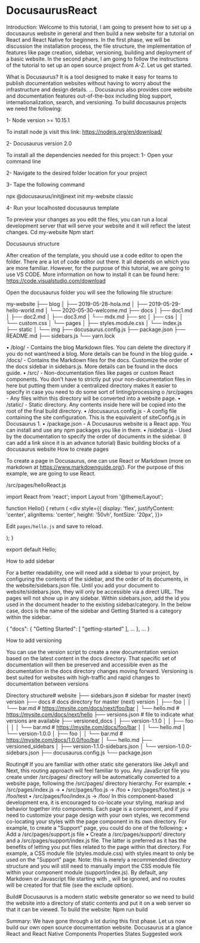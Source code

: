 # DocusaurusReact

Introduction:
Welcome to this tutorial, I am going to present how to set up a docusaurus website in general and then build a new website for a tutorial on React and React Native for beginners. In the first phase, we will be discussion the installation process, the file structure, the implementation of features like page creation, sidebar, versioning, building and deployment of a basic website. In the second phase, I am going to follow the instructions of the tutorial to set up an open source project from A-Z.  Let us get started.

What is Docusaurus?
It is a tool designed to make it easy for teams to publish documentation websites without having to worry about the infrastructure and design details. ... Docusaurus also provides core website and documentation features out-of-the-box including blog support, internationalization, search, and versioning.
To build docusaurus projects we need the following:

1-	Node version >=  10.15.1 

To install node js visit this link:  https://nodejs.org/en/download/

2-	Docusaurus version 2.0

To install all the dependencies needed for this project:
1-	Open your command line  


2-	Navigate to the desired folder location for your project


3-	Tape the following command 

npx @docusaurus/init@next init my-website classic



4-	Run your  localhosted docusaurus template

To preview your changes as you edit the files, you can run a local development server that will serve your website and it will reflect the latest changes.
Cd my-website
Npm  start

Docusaurus structure

After creation of the template, you should use a code editor to open the folder. There are a lot of code editor out there. It all depends on which you are more familiar. However, for the purpose of this tutorial, we are going to use VS CODE. More information on how to install it can be found here: https://code.visualstudio.com/download

Open the docusaurus folder you will see the following file structure:


my-website
├── blog
│   ├── 2019-05-28-hola.md
│   ├── 2019-05-29-hello-world.md
│   └── 2020-05-30-welcome.md
├── docs
│   ├── doc1.md
│   ├── doc2.md
│   ├── doc3.md
│   └── mdx.md
├── src
│   ├── css
│   │   └── custom.css
│   └── pages
│       ├── styles.module.css
│       └── index.js
├── static
│   └── img
├── docusaurus.config.js
├── package.json
├── README.md
├── sidebars.js
└── yarn.lock

•	/blog/ - Contains the blog Markdown files. You can delete the directory if you do not want/need a blog. More details can be found in the blog guide.
•	/docs/ - Contains the Markdown files for the docs. Customize the order of the docs sidebar in sidebars.js. More details can be found in the docs guide.
•	/src/ - Non-documentation files like pages or custom React components. You don't have to strictly put your non-documentation files in here but putting them under a centralized directory makes it easier to specify in case you need to do some sort of linting/processing
o	/src/pages - Any files within this directory will be converted into a website page. 
•	/static/ - Static directory. Any contents inside here will be copied into the root of the final build directory.
•	/docusaurus.config.js - A config file containing the site configuration. This is the equivalent of siteConfig.js in Docusaurus 1.
•	/package.json - A Docusaurus website is a React app. You can install and use any npm packages you like in them.
•	/sidebar.js - Used by the documentation to specify the order of documents in the sidebar. (I can add a  link since it is an advance tutorial)
Basic building blocks of a docusaurus website
How to create pages

To create a page in Docusaurus, one can use React or Markdown (more on markdown at https://www.markdownguide.org/). For the purpose of this example, we are going to use React.

 /src/pages/helloReact.js

import React from 'react';
import Layout from '@theme/Layout';

function Hello() {
  return (
    <Layout title="Hello">
      <div
        style={{
          display: 'flex',
          justifyContent: 'center',
          alignItems: 'center',
          height: '50vh',
          fontSize: '20px',
        }}>
        <p>
          Edit <code>pages/hello.js</code> and save to reload.
        </p>
      </div>
    </Layout>
  );
}

export default Hello;


How to add sidebar

For a better readability, one  will need add a sidebar to your project, by configuring the contents of the sidebar, and the order of its documents, in the website/sidebars.json file. Until you add your document to website/sidebars.json, they will only be accessible via a direct URL. The pages will not show up in any sidebar.
Within sidebars.json, add the id you used in the document header to the existing sidebar/category. In the below case, docs is the name of the sidebar and Getting Started is a category within the sidebar.

{
  "docs": {
    "Getting Started": [
      "getting-started"
    ],
    ...
  },
  ...
}




How to add versioning

You can use the version script to create a new documentation version based on the latest content in the docs directory. That specific set of documentation will then be preserved and accessible even as the documentation in the docs directory changes moving forward. Versioning is best suited for websites with high-traffic and rapid changes to documentation between versions

Directory structure#
website
├── sidebars.json        # sidebar for master (next) version
├── docs                 # docs directory for master (next) version
│   ├── foo
│   │   └── bar.md       # https://mysite.com/docs/next/foo/bar
│   └── hello.md         # https://mysite.com/docs/next/hello
├── versions.json        # file to indicate what versions are available
├── versioned_docs
│   ├── version-1.1.0
│   │   ├── foo
│   │   │   └── bar.md   # https://mysite.com/docs/foo/bar
│   │   └── hello.md
│   └── version-1.0.0
│       ├── foo
│       │   └── bar.md   # https://mysite.com/docs/1.0.0/foo/bar
│       └── hello.md
├── versioned_sidebars
│   ├── version-1.1.0-sidebars.json
│   └── version-1.0.0-sidebars.json
├── docusaurus.config.js
└── package.json

Routing#
If you are familiar with other static site generators like Jekyll and Next, this routing approach will feel familiar to you. Any JavaScript file you create under /src/pages/ directory will be automatically converted to a website page, following the /src/pages/ directory hierarchy. For example:
•	/src/pages/index.js → <baseUrl>
•	/src/pages/foo.js → <baseUrl>/foo
•	/src/pages/foo/test.js → <baseUrl>/foo/test
•	/src/pages/foo/index.js → <baseUrl>/foo/
In this component-based development era, it is encouraged to co-locate your styling, markup and behavior together into components. Each page is a component, and if you need to customize your page design with your own styles, we recommend co-locating your styles with the page component in its own directory. For example, to create a "Support" page, you could do one of the following:
•	Add a /src/pages/support.js file
•	Create a /src/pages/support/ directory and a /src/pages/support/index.js file.
The latter is preferred as it has the benefits of letting you put files related to the page within that directory. For example, a CSS module file (styles.module.css) with styles meant to only be used on the "Support" page. Note: this is merely a recommended directory structure and you will still need to manually import the CSS module file within your component module (support/index.js). By default, any Markdown or Javascript file starting with _ will be ignored, and no routes will be created for that file (see the exclude option).

Build#
Docusaurus is a modern static website generator so we need to build the website into a directory of static contents and put it on a web server so that it can be viewed. To build the website:
Npm run build


Summary:
We have gone through a lot during this first phase. Let us now build our own open source documentation website.
Docusaurus at a glance
React and React Native
Components
Properties
States
Suggested work

